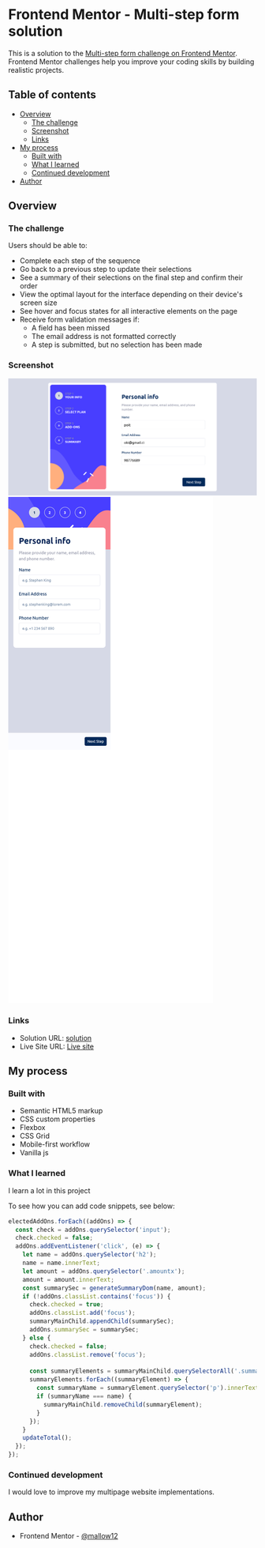 # Frontend Mentor - Multi-step form solution

This is a solution to the [Multi-step form challenge on Frontend Mentor](https://www.frontendmentor.io/challenges/multistep-form-YVAnSdqQBJ). Frontend Mentor challenges help you improve your coding skills by building realistic projects. 

## Table of contents

- [Overview](#overview)
  - [The challenge](#the-challenge)
  - [Screenshot](#screenshot)
  - [Links](#links)
- [My process](#my-process)
  - [Built with](#built-with)
  - [What I learned](#what-i-learned)
  - [Continued development](#continued-development)
- [Author](#author)

## Overview

### The challenge

Users should be able to:

- Complete each step of the sequence
- Go back to a previous step to update their selections
- See a summary of their selections on the final step and confirm their order
- View the optimal layout for the interface depending on their device's screen size
- See hover and focus states for all interactive elements on the page
- Receive form validation messages if:
  - A field has been missed
  - The email address is not formatted correctly
  - A step is submitted, but no selection has been made

### Screenshot

![](./assets/images/Screenshot%202023-03-22%20at%2014-02-28%20Frontend%20Mentor%20Multi-step%20form.png)
![](./assets/images/Screenshot%202023-03-22%20at%2014-04-49%20Frontend%20Mentor%20Multi-step%20form.png)

### Links

- Solution URL: [solution](https://github.com/mallow12/multi-step-form-project)
- Live Site URL: [Live site](https://abdullah-multi-step-form.netlify.app/)

## My process

### Built with

- Semantic HTML5 markup
- CSS custom properties
- Flexbox
- CSS Grid
- Mobile-first workflow
- Vanilla js

### What I learned

I learn a lot in this project

To see how you can add code snippets, see below:

```js
electedAddOns.forEach((addOns) => {
  const check = addOns.querySelector('input');
  check.checked = false;
  addOns.addEventListener('click', (e) => {
    let name = addOns.querySelector('h2');
    name = name.innerText;
    let amount = addOns.querySelector('.amountx');
    amount = amount.innerText;
    const summarySec = generateSummaryDom(name, amount);
    if (!addOns.classList.contains('focus')) {
      check.checked = true;
      addOns.classList.add('focus');
      summaryMainChild.appendChild(summarySec);
      addOns.summarySec = summarySec;
    } else {
      check.checked = false;
      addOns.classList.remove('focus');

      const summaryElements = summaryMainChild.querySelectorAll('.summary-child');
      summaryElements.forEach((summaryElement) => {
        const summaryName = summaryElement.querySelector('p').innerText;
        if (summaryName === name) {
          summaryMainChild.removeChild(summaryElement);
        }
      });
    }
    updateTotal();
  });
});
```

### Continued development
I would love to improve my multipage website implementations.


## Author

- Frontend Mentor - [@mallow12](https://www.frontendmentor.io/profile/mallow12)

